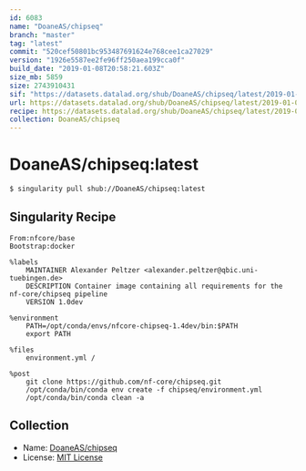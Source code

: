 ```yaml
---
id: 6083
name: "DoaneAS/chipseq"
branch: "master"
tag: "latest"
commit: "520cef50801bc953487691624e768cee1ca27029"
version: "1926e5587ee2fe96ff250aea199cca0f"
build_date: "2019-01-08T20:58:21.603Z"
size_mb: 5859
size: 2743910431
sif: "https://datasets.datalad.org/shub/DoaneAS/chipseq/latest/2019-01-08-520cef50-1926e558/1926e5587ee2fe96ff250aea199cca0f.simg"
url: https://datasets.datalad.org/shub/DoaneAS/chipseq/latest/2019-01-08-520cef50-1926e558/
recipe: https://datasets.datalad.org/shub/DoaneAS/chipseq/latest/2019-01-08-520cef50-1926e558/Singularity
collection: DoaneAS/chipseq
---
```


# DoaneAS/chipseq:latest

```bash
$ singularity pull shub://DoaneAS/chipseq:latest
```

## Singularity Recipe

```singularity
From:nfcore/base
Bootstrap:docker

%labels
    MAINTAINER Alexander Peltzer <alexander.peltzer@qbic.uni-tuebingen.de>
    DESCRIPTION Container image containing all requirements for the nf-core/chipseq pipeline
    VERSION 1.0dev
    
%environment
    PATH=/opt/conda/envs/nfcore-chipseq-1.4dev/bin:$PATH
    export PATH
    
%files
    environment.yml /

%post
    git clone https://github.com/nf-core/chipseq.git
    /opt/conda/bin/conda env create -f chipseq/environment.yml
    /opt/conda/bin/conda clean -a
```

## Collection

 - Name: [DoaneAS/chipseq](https://github.com/DoaneAS/chipseq)
 - License: [MIT License](https://api.github.com/licenses/mit)

